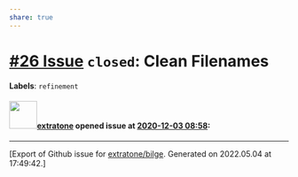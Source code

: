 ```yaml
---
share: true
---
```

# [\#26 Issue](https://github.com/extratone/bilge/issues/26) `closed`: Clean Filenames
**Labels**: `refinement`


#### <img src="https://avatars.githubusercontent.com/u/43663476?u=5047287ff0b8c3ce7f7e5858d204c9b3e57d8e44&v=4" width="50">[extratone](https://github.com/extratone) opened issue at [2020-12-03 08:58](https://github.com/extratone/bilge/issues/26):






-------------------------------------------------------------------------------



[Export of Github issue for [extratone/bilge](https://github.com/extratone/bilge). Generated on 2022.05.04 at 17:49:42.]

